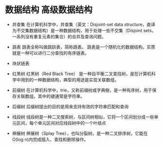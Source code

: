 # 数据结构 高级数据结构

- 并查集 在计算机科学中，并查集（英文：Disjoint-set data structure，直译为不交集数据结构）是一种数据结构，用于处理一些不交集（Disjoint sets，一系列没有重复元素的集合）的合并及查询问题。

- 跳表 跳表全称叫做跳跃表，简称跳表。 跳表是一个随机化的数据结构，实质就是一种可以进行二分查找的有序链表。
- 块状链表

- 红黑树 红黑树（Red Black Tree） 是一种自平衡二叉查找树，是在计算机科学中用到的一种数据结构，典型的用途是实现关联数组。
- 前缀树 在计算机科学中，trie，又称前缀树或字典樹，是一种有序树，用于保存关联数组，其中的键通常是字符串。
- 后缀树 后缀树提出的目的是用来支持有效的字符串匹配和查询
- 线段树 线段树是一种二叉搜索树，与区间树相似，它将一个区间划分成一些单元区间，每个单元区间对应线段树中的一个叶结点
- 伸展树 伸展树（Splay Tree），也叫分裂树，是一种二叉排序树，它能在O(log n)内完成插入、查找和删除操作。
